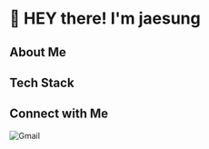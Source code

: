 # :wave: HEY there! I'm jaesung 

## About Me

## Tech Stack

## Connect with Me
![Gmail](https://img.shields.io/badge/Gmail%3A%20richdad6208%40gmail.com-red?style=for-the-badge)

